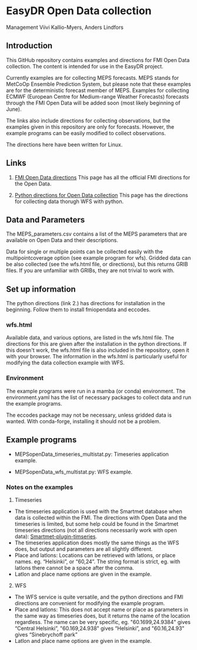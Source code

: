 # EasyDR Open Data collection

Management Viivi Kallio-Myers, Anders Lindfors

## Introduction

This GitHub repository contains examples and directions for FMI Open Data collection. The content is intended for use in the EasyDR project.

Currently examples are for collecting MEPS forecasts. MEPS stands for MetCoOp Ensemble Prediction System, but please note that these examples are for the deterministic forecast member of MEPS. Examples for collecting ECMWF (European Centre for Medium-range Weather Forecasts) forecasts through the FMI Open Data will be added soon (most likely beginning of June).

The links also include directions for collecting observations, but the examples given in this repository are only for forecasts. However, the example programs can be easily modified to collect observations.

The directions here have been written for Linux.

## Links

1. [FMI Open Data directions](https://en.ilmatieteenlaitos.fi/open-data)
This page has all the official FMI directions for the Open Data.

2. [Python directions for Open Data collection](https://github.com/pnuu/fmiopendata)
This page has the directions for collecting data thorugh WFS with python.

## Data and Parameters

The MEPS_parameters.csv contains a list of the MEPS parameters that are available on Open Data and their descriptions.

Data for single or multiple points can be collected easily with the multipointcoverage option (see example program for wfs). Gridded data can be also collected (see the wfs.html file, or directions), but this returns GRIB files. If you are unfamiliar with GRIBs, they are not trivial to work with.

## Set up information

The python directions (link 2.) has directions for installation in the beginning. Follow them to install fmiopendata and eccodes.

### wfs.html

Available data, and various options, are listed in the wfs.html file. The directions for this are given after the installation in the python directions. If this doesn't work, the wfs.html file is also included in the repository, open it with your browser. The information in the wfs.html is particularly useful for modifying the data collection example with WFS.

### Environment

The example programs were run in a mamba (or conda) environment. The environment.yaml has the list of necessary packages to collect data and run the example programs. 

The eccodes package may not be necessary, unless gridded data is wanted. With conda-forge, installing it should not be a problem.


## Example programs

- MEPSopenData_timeseries_multistat.py: 
Timeseries application example. 

- MEPSopenData_wfs_multistat.py: 
WFS example.

### Notes on the examples

1. Timeseries
- The timeseries application is used with the Smartmet database when data is collected within the FMI. The directions with Open Data and the timeseries is limited, but some help could be found in the Smartmet timeseries directions (not all directions necessarily work with open data): [Smartmet-plugin-timseries](https://github.com/fmidev/smartmet-plugin-timeseries). 
- The timeseries application does mostly the same things as the WFS does, but output and parameters are all slightly different.
- Place and latlons: Locations can be retrieved with latlons, or place names. eg. “Helsinki”, or “60,24”. The string format is strict, eg. with latlons there cannot be a space after the comma.
- Latlon and place name options are given in the example.

2. WFS
- The WFS service is quite versatile, and the python directions and FMI directions are convenient for modifying the example program.
- Place and latlons: This does not accept name or place as parameters in the same way as timeseries does, but it returns the name of the location regardless. The name can be very specific, eg. "60.1699,24.9384" gives “Central Helsinki”, "60.169,24.938" gives “Helsinki”, and "60.16,24.93" gives “Sinebrychoff park”
- Latlon and place name options are given in the example.
 
 





